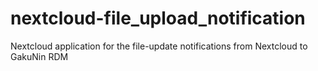 # nextcloud-file_upload_notification
Nextcloud application for the file-update notifications from Nextcloud to GakuNin RDM

